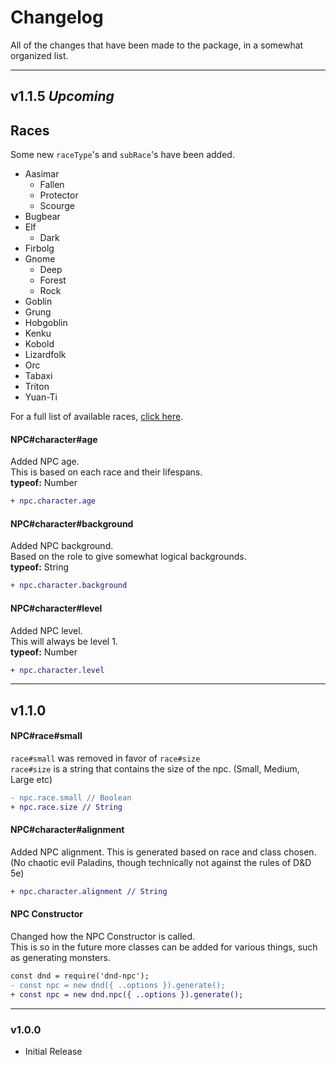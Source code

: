 # **Changelog**
All of the changes that have been made to the package, in a somewhat organized list.

---
## **v1.1.5** ***Upcoming***
## Races
Some new `raceType`'s and `subRace`'s have been added.
- Aasimar
	- Fallen
	- Protector
	- Scourge
- Bugbear
- Elf
	- Dark
- Firbolg
- Gnome
	- Deep
	- Forest
	- Rock
- Goblin
- Grung
- Hobgoblin
- Kenku
- Kobold
- Lizardfolk
- Orc
- Tabaxi
- Triton
- Yuan-Ti

For a full list of available races, [click here](./pages/raceTypes.md).


#### NPC#character#age
Added NPC age.<br>
This is based on each race and their lifespans.<br>
**typeof:** Number

```diff
+ npc.character.age
```
#### NPC#character#background
Added NPC background.<br>
Based on the role to give somewhat logical backgrounds.<br>
**typeof:** String

```diff
+ npc.character.background
```
#### NPC#character#level
Added NPC level.<br>
This will always be level 1.<br>
**typeof:** Number

```diff
+ npc.character.level
```

---
## **v1.1.0**
#### NPC#race#small
`race#small` was removed in favor of `race#size`<br>
`race#size` is a string that contains the size of the npc. (Small, Medium, Large etc)
```diff
- npc.race.small // Boolean
+ npc.race.size // String
```
#### NPC#character#alignment
Added NPC alignment. This is generated based on race and class chosen.<br>
(No chaotic evil Paladins, though technically not against the rules of D&D 5e)

```diff
+ npc.character.alignment // String
```


#### NPC Constructor
Changed how the NPC Constructor is called.<br>
This is so in the future more classes can be added for various things, such as generating monsters.
```diff
const dnd = require('dnd-npc');
- const npc = new dnd({ ..options }).generate();
+ const npc = new dnd.npc({ ..options }).generate();
```
---
### **v1.0.0**
- Initial Release
